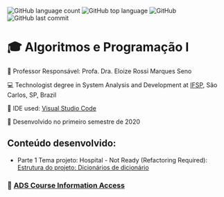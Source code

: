 ![GitHub language count](https://img.shields.io/github/languages/count/jmmarao/hospital-files-project-python)
![GitHub top language](https://img.shields.io/github/languages/top/jmmarao/hospital-files-project-python)
![GitHub](https://img.shields.io/github/license/jmmarao/hospital-files-project-python)
![GitHub last commit](https://img.shields.io/github/last-commit/jmmarao/hospital-files-project-python)


# :mortar_board: Algoritmos e Programação I

:triangular_flag_on_post: Professor Responsável: Profa. Dra. Eloize Rossi Marques Seno

:computer: Technologist degree in System Analysis and Development at [IFSP](https://www.ifsp.edu.br/), São Carlos, SP, Brazil

:triangular_ruler: IDE used: [Visual Studio Code](https://code.visualstudio.com/)

:calendar: Desenvolvido no primeiro semestre de 2020

## Conteúdo desenvolvido:

- Parte 1 Tema projeto: Hospital - Not Ready (Refactoring Required): [Estrutura do projeto: Dicionários de dicionário](https://github.com/jmmarao/hospital-files-project-python/blob/master/Tema1_Hospital-Projeto_Etapa2.py)


### :link: [ADS Course Information Access](https://scl.ifsp.edu.br/index.php/cursos.html?id=116:ads&catid=61)